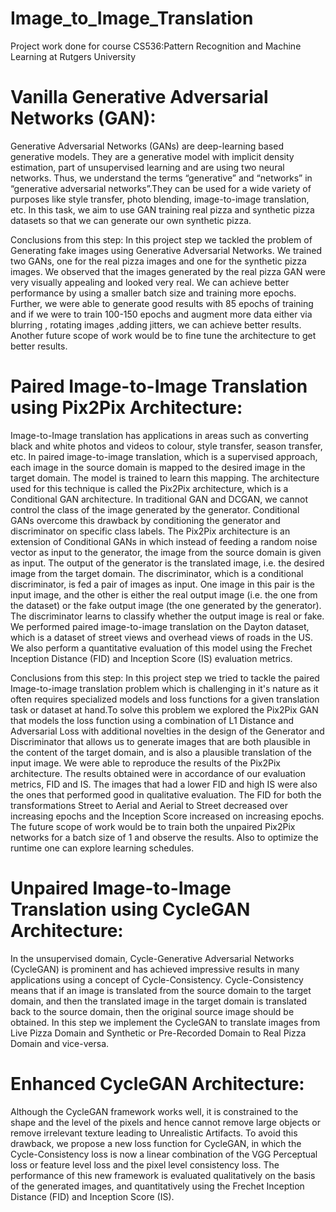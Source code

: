 # Image_to_Image_Translation
Project work done for course CS536:Pattern Recognition and Machine Learning at Rutgers University

# Vanilla Generative Adversarial Networks (GAN):
Generative Adversarial Networks (GANs) are deep-learning based generative models. They are a generative model with implicit density estimation, part of unsupervised learning and are using two neural networks. Thus, we understand the terms “generative” and “networks” in “generative adversarial networks”.They can be used for a wide variety of purposes like style transfer, photo blending, image-to-image translation, etc. In this task, we aim to use GAN training real pizza and synthetic pizza datasets so that we can generate our own synthetic pizza.

Conclusions from this step:
In this project step we tackled the problem of Generating fake images using Generative Adversarial Networks. We trained two GANs, one for the real pizza images and one for the synthetic pizza images. We observed that the images generated by the real pizza GAN were very visually appealing and looked very real. We can achieve better performance by using a smaller batch size and training more epochs.
Further, we  were able to generate good results with 85 epochs of training and if we were to train 100-150 epochs and augment more data either via blurring , rotating images ,adding jitters, we can achieve better results. Another future scope of work would be to fine tune the architecture to get better results.


# Paired Image-to-Image Translation using Pix2Pix Architecture:
Image-to-Image translation has applications in areas such as converting black and white photos and videos to colour, style transfer, season transfer, etc.
In paired image-to-image translation, which is a supervised approach, each image in the source domain is mapped to the desired image in the target domain. The model is trained to learn this mapping. The architecture used for this technique is called the Pix2Pix architecture, which is a Conditional GAN architecture. In traditional GAN and DCGAN, we cannot control the class of the image generated by the generator. Conditional GANs overcome this drawback by conditioning the generator and discriminator on specific class labels. The Pix2Pix architecture is an extension of Conditional GANs in which instead of feeding a random noise vector as input to the generator, the image from the source domain is given as input. The output of the generator is the translated image, i.e. the desired image from the target domain. The discriminator, which is a conditional discriminator, is fed a pair of images as input. One image in this pair is the input image, and the other is either the real output image (i.e. the one from the dataset) or the fake output image (the one generated by the generator). The discriminator learns to classify whether the output image is real or fake. We performed paired image-to-image translation on the Dayton dataset, which is a dataset of street views and overhead views of roads in the US. We also perform a quantitative evaluation of this model using the Frechet Inception Distance (FID) and Inception Score (IS) evaluation metrics.

Conclusions from this step:
In this project step we tried to tackle the paired Image-to-image translation problem which is challenging in it's nature as it often requires specialized models and loss functions for a given translation task or dataset at hand.To solve this problem we explored the Pix2Pix GAN that models the loss function using a combination of L1 Distance and Adversarial Loss with additional novelties in the design of the Generator and Discriminator that allows us to generate images that are both plausible in the content of the target domain, and is also a plausible translation of the input image.
We were able to reproduce the results of the Pix2Pix architecture. The results obtained were in accordance of our evaluation metrics, FID and IS. The images that had a lower FID and high IS were also the ones that performed good in qualitative evaluation. The FID for both the transformations Street to Aerial and Aerial to Street decreased over increasing epochs and the Inception Score increased on increasing epochs.
The future scope of work would be to train both the unpaired Pix2Pix networks for a batch size of 1 and observe the results. Also to optimize the runtime one can explore learning schedules.

# Unpaired Image-to-Image Translation using CycleGAN Architecture:
In the unsupervised domain, Cycle-Generative Adversarial Networks (CycleGAN) is prominent and has achieved impressive results in many applications using a concept of Cycle-Consistency. Cycle-Consistency means that if an image is translated from the source domain to the target domain, and then the translated image in the target domain is translated back to the source domain, then the original source image should be obtained. In this step we implement the CycleGAN to translate images from Live Pizza Domain and Synthetic or Pre-Recorded Domain to Real Pizza Domain and vice-versa.

# Enhanced CycleGAN Architecture:
Although the CycleGAN framework works well, it is constrained to the shape and the level of the pixels and hence cannot remove large objects or remove irrelevant texture leading to Unrealistic Artifacts. To avoid this drawback, we propose a new loss function for CycleGAN, in which the Cycle-Consistency loss is now a linear combination of the VGG Perceptual loss or feature level loss and the pixel level consistency loss. The performance of this new framework is evaluated qualitatively on the basis of the generated images, and quantitatively using the Frechet Inception Distance (FID) and Inception Score (IS).
